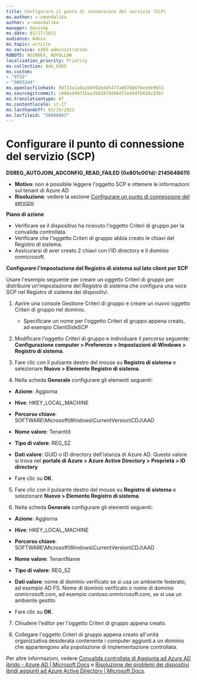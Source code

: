 ```yaml
---
title: Configurare il punto di connessione del servizio (SCP)
ms.author: v-smandalika
author: v-smandalika
manager: dansimp
ms.date: 03/17/2021
audience: Admin
ms.topic: article
ms.service: o365-administration
ROBOTS: NOINDEX, NOFOLLOW
localization_priority: Priority
ms.collection: Adm_O365
ms.custom:
- "9732"
- "9003244"
ms.openlocfilehash: 9d733a1a0a3b8d92bdd5477a8978b6fbeede9653
ms.sourcegitcommit: c08bed4071baa3bb5879496df3ed44fb828c8367
ms.translationtype: HT
ms.contentlocale: it-IT
ms.lasthandoff: 03/19/2021
ms.locfileid: "50898063"
---
```

# <a name="configure-service-connection-point-scp"></a>Configurare il punto di connessione del servizio (SCP)

**DSREG_AUTOJOIN_ADCONFIG_READ_FAILED (0x801c001d/-2145648611)**

- **Motivo**: non è possibile leggere l'oggetto SCP e ottenere le informazioni sul tenant di Azure AD
- **Risoluzione**: vedere la sezione [Configurare un punto di connessione del servizio](https://docs.microsoft.com/azure/active-directory/devices/hybrid-azuread-join-federated-domains#configure-hybrid-azure-ad-join)


**Piano di azione**

- Verificare se il dispositivo ha ricevuto l'oggetto Criteri di gruppo per la convalida controllata.
- Verificare che l'oggetto Criteri di gruppo abbia creato le chiavi del Registro di sistema.
- Assicurarsi di aver creato 2 chiavi con l'ID directory e il dominio onmicrosoft.

**Configurare l'impostazione del Registro di sistema sul lato client per SCP**

Usare l'esempio seguente per creare un oggetto Criteri di gruppo per distribuire un'impostazione del Registro di sistema che configura una voce SCP nel Registro di sistema dei dispositivi.

1. Aprire una console Gestione Criteri di gruppo e creare un nuovo oggetto Criteri di gruppo nel dominio.
     - Specificare un nome per l'oggetto Criteri di gruppo appena creato, ad esempio ClientSideSCP

2. Modificare l'oggetto Criteri di gruppo e individuare il percorso seguente: **Configurazione computer > Preferenze > Impostazioni di Windows > Registro di sistema**.

3. Fare clic con il pulsante destro del mouse su **Registro di sistema** e selezionare **Nuovo > Elemento Registro di sistema**.

4. Nella scheda **Generale** configurare gli elementi seguenti:
  
- **Azione**: Aggiorna
    
- **Hive**: HKEY_LOCAL_MACHINE
    
- **Percorso chiave**: SOFTWARE\Microsoft\Windows\CurrentVersion\CDJ\AAD
    
- **Nome valore**: TenantId
    
- **Tipo di valore**: REG_SZ
    
- **Dati valore**: GUID o ID directory dell'istanza di Azure AD. Questo valore si trova nel **portale di Azure > Azure Active Directory > Proprietà > ID directory**
 
- Fare clic su **OK**.
 
5. Fare clic con il pulsante destro del mouse su **Registro di sistema** e selezionare **Nuovo > Elemento Registro di sistema**.

6. Nella scheda **Generale** configurare gli elementi seguenti:
  
- **Azione**: Aggiorna
    
- **Hive**: HKEY_LOCAL_MACHINE
    
- **Percorso chiave**: SOFTWARE\Microsoft\Windows\CurrentVersion\CDJ\AAD
    
- **Nome valore**: TenantName
    
- **Tipo di valore**: REG_SZ
    
- **Dati valore**: nome di dominio verificato se si usa un ambiente federato, ad esempio AD FS. Nome di dominio verificato o nome di dominio onmicrosoft.com, ad esempio contoso.onmicrosoft.com, se si usa un ambiente gestito

- Fare clic su **OK**.

7. Chiudere l'editor per l'oggetto Criteri di gruppo appena creato.

8. Collegare l'oggetto Criteri di gruppo appena creato all'unità organizzativa desiderata contenente i computer aggiunti a un dominio che appartengono alla popolazione di implementazione controllata.

Per altre informazioni, vedere [Convalida controllata di Aggiunta ad Azure AD ibrido - Azure AD | Microsoft Docs](https://docs.microsoft.com/azure/active-directory/devices/hybrid-azuread-join-control) e [Risoluzione dei problemi dei dispositivi ibridi aggiunti ad Azure Active Directory | Microsoft Docs](https://docs.microsoft.com/azure/active-directory/devices/troubleshoot-hybrid-join-windows-current).









